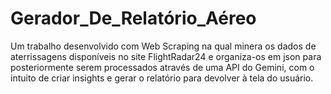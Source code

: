 # Gerador_De_Relatório_Aéreo
Um trabalho desenvolvido com Web Scraping na qual minera os dados de aterrissagens disponíveis no site FlightRadar24 e organiza-os em json para posteriormente serem processados através de uma API do Gemini, com o intuito de criar insights e gerar o relatório para devolver à tela do usuário.
